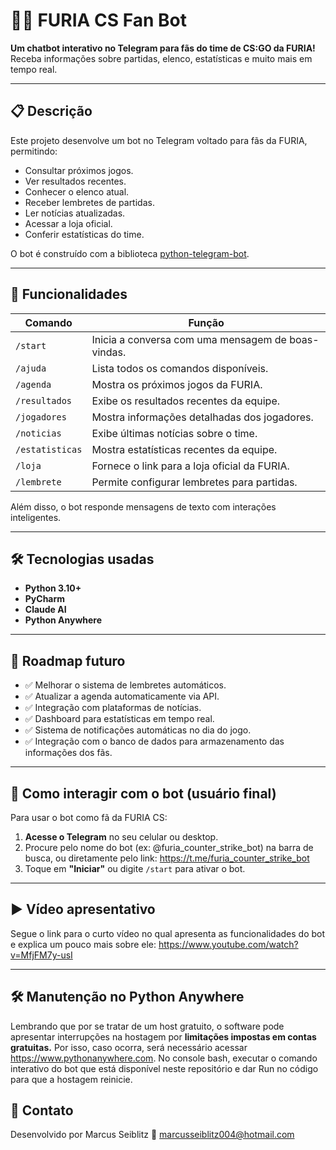 # 🖤🤍 FURIA CS Fan Bot

**Um chatbot interativo no Telegram para fãs do time de CS:GO da FURIA!**  
Receba informações sobre partidas, elenco, estatísticas e muito mais em tempo real.

---

## 📋 Descrição
Este projeto desenvolve um bot no Telegram voltado para fãs da FURIA, permitindo:

- Consultar próximos jogos.
- Ver resultados recentes.
- Conhecer o elenco atual.
- Receber lembretes de partidas.
- Ler notícias atualizadas.
- Acessar a loja oficial.
- Conferir estatísticas do time.

O bot é construído com a biblioteca [python-telegram-bot](https://python-telegram-bot.org/).

---

## 🚀 Funcionalidades

| Comando         | Função                                              |
|-----------------|-----------------------------------------------------|
| `/start`        | Inicia a conversa com uma mensagem de boas-vindas.   |
| `/ajuda`        | Lista todos os comandos disponíveis.                |
| `/agenda`       | Mostra os próximos jogos da FURIA.                  |
| `/resultados`   | Exibe os resultados recentes da equipe.             |
| `/jogadores`    | Mostra informações detalhadas dos jogadores.        |
| `/noticias`     | Exibe últimas notícias sobre o time.                |
| `/estatisticas` | Mostra estatísticas recentes da equipe.             |
| `/loja`         | Fornece o link para a loja oficial da FURIA.         |
| `/lembrete`     | Permite configurar lembretes para partidas.         |

Além disso, o bot responde mensagens de texto com interações inteligentes.

---

## 🛠️ Tecnologias usadas

- **Python 3.10+**
- **PyCharm**
- **Claude AI**
- **Python Anywhere**

---

## 📝 Roadmap futuro

- ✅ Melhorar o sistema de lembretes automáticos.
- ✅ Atualizar a agenda automaticamente via API.
- ✅ Integração com plataformas de notícias.
- ✅ Dashboard para estatísticas em tempo real.
- ✅ Sistema de notificações automáticas no dia do jogo.
- ✅ Integração com o banco de dados para armazenamento das informações dos fãs.
  
---

## 💬 Como interagir com o bot (usuário final)

Para usar o bot como fã da FURIA CS:

1. **Acesse o Telegram** no seu celular ou desktop.
2. Procure pelo nome do bot (ex: @furia_counter_strike_bot) na barra de busca, ou diretamente pelo link: https://t.me/furia_counter_strike_bot
3. Toque em **"Iniciar"** ou digite `/start` para ativar o bot.

---

## ▶️ Vídeo apresentativo

Segue o link para o curto vídeo no qual apresenta as funcionalidades do bot e explica um pouco mais sobre ele: https://www.youtube.com/watch?v=MfjFM7y-usI

---

## 🛠️  Manutenção no Python Anywhere

Lembrando que por se tratar de um host gratuito, o software pode apresentar interrupções na hostagem por **limitações impostas em contas gratuitas.**
Por isso, caso ocorra, será necessário acessar https://www.pythonanywhere.com. No console bash, executar o comando interativo do bot que está disponível neste repositório e dar Run no
código para que a hostagem reinicie.

## 🎯 Contato
Desenvolvido por Marcus Seiblitz 🚀
marcusseiblitz004@hotmail.com
